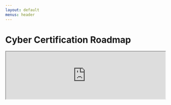 ```yaml
---
layout: default
menus: header
---
```


# Cyber Certification Roadmap

<iframe src="https://pauljerimy.com/security-certification-roadmap/" style="width:100%"></iframe>
